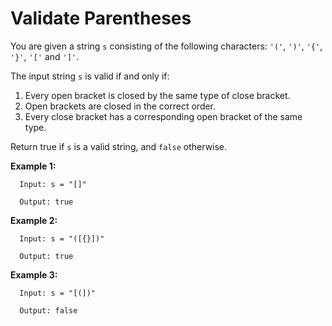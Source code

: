 # Validate Parentheses

You are given a string `s` consisting of the following characters: `'('`, `')'`, `'{'`, `'}'`, `'['` and `']'`.

The input string `s` is valid if and only if:
  1. Every open bracket is closed by the same type of close bracket.
  2. Open brackets are closed in the correct order.
  3. Every close bracket has a corresponding open bracket of the same type.

Return true if `s` is a valid string, and `false` otherwise.

**Example 1:**

```
  Input: s = "[]"

  Output: true
```

**Example 2:**

```
  Input: s = "([{}])"

  Output: true

```

**Example 3:**
```
  Input: s = "[(])"

  Output: false

```
